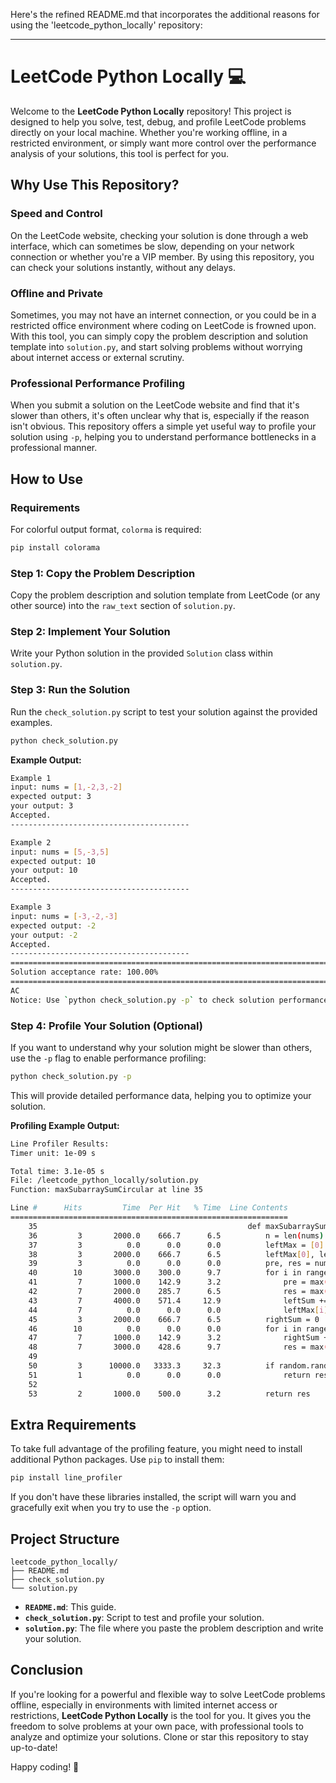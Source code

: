 Here's the refined README.md that incorporates the additional reasons for using the 'leetcode_python_locally' repository:

---

# LeetCode Python Locally 💻

Welcome to the **LeetCode Python Locally** repository! This project is designed to help you solve, test, debug, and profile LeetCode problems directly on your local machine. Whether you're working offline, in a restricted environment, or simply want more control over the performance analysis of your solutions, this tool is perfect for you.

## Why Use This Repository?

### Speed and Control
On the LeetCode website, checking your solution is done through a web interface, which can sometimes be slow, depending on your network connection or whether you're a VIP member. By using this repository, you can check your solutions instantly, without any delays.

### Offline and Private
Sometimes, you may not have an internet connection, or you could be in a restricted office environment where coding on LeetCode is frowned upon. With this tool, you can simply copy the problem description and solution template into `solution.py`, and start solving problems without worrying about internet access or external scrutiny.

### Professional Performance Profiling
When you submit a solution on the LeetCode website and find that it's slower than others, it's often unclear why that is, especially if the reason isn't obvious. This repository offers a simple yet useful way to profile your solution using `-p`, helping you to understand performance bottlenecks in a professional manner.

## How to Use

### Requirements
For colorful output format, `colorma` is required:
```bash
pip install colorama
```

### Step 1: Copy the Problem Description
Copy the problem description and solution template from LeetCode (or any other source) into the `raw_text` section of `solution.py`.

### Step 2: Implement Your Solution
Write your Python solution in the provided `Solution` class within `solution.py`. 

### Step 3: Run the Solution
Run the `check_solution.py` script to test your solution against the provided examples.

```bash
python check_solution.py
```

**Example Output:**

```bash
Example 1
input: nums = [1,-2,3,-2]
expected output: 3
your output: 3
Accepted.
----------------------------------------

Example 2
input: nums = [5,-3,5]
expected output: 10
your output: 10
Accepted.
----------------------------------------

Example 3
input: nums = [-3,-2,-3]
expected output: -2
your output: -2
Accepted.
----------------------------------------
================================================================================
Solution acceptance rate: 100.00%
================================================================================
AC
Notice: Use `python check_solution.py -p` to check solution performance data.
```

### Step 4: Profile Your Solution (Optional)
If you want to understand why your solution might be slower than others, use the `-p` flag to enable performance profiling:

```bash
python check_solution.py -p
```

This will provide detailed performance data, helping you to optimize your solution.

**Profiling Example Output:**

```bash
Line Profiler Results:
Timer unit: 1e-09 s

Total time: 3.1e-05 s
File: /leetcode_python_locally/solution.py
Function: maxSubarraySumCircular at line 35

Line #      Hits         Time  Per Hit   % Time  Line Contents
==============================================================
    35                                               def maxSubarraySumCircular(self, nums: List[int]) -> int:
    36         3       2000.0    666.7      6.5          n = len(nums)
    37         3          0.0      0.0      0.0          leftMax = [0] * n
    38         3       2000.0    666.7      6.5          leftMax[0], leftSum = nums[0], nums[0]
    39         3          0.0      0.0      0.0          pre, res = nums[0], nums[0]
    40        10       3000.0    300.0      9.7          for i in range(1, n):
    41         7       1000.0    142.9      3.2              pre = max(pre + nums[i], nums[i])
    42         7       2000.0    285.7      6.5              res = max(res, pre)
    43         7       4000.0    571.4     12.9              leftSum += nums[i]
    44         7          0.0      0.0      0.0              leftMax[i] = max(leftMax[i - 1], leftSum)
    45         3       2000.0    666.7      6.5          rightSum = 0
    46        10          0.0      0.0      0.0          for i in range(n - 1, 0, -1):
    47         7       1000.0    142.9      3.2              rightSum += nums[i]
    48         7       3000.0    428.6      9.7              res = max(res, rightSum + leftMax[i - 1])
    49                                           
    50         3      10000.0   3333.3     32.3          if random.randint(0, 1) > 0:
    51         1          0.0      0.0      0.0              return res * 10
    52                                           
    53         2       1000.0    500.0      3.2          return res
```

## Extra Requirements

To take full advantage of the profiling feature, you might need to install additional Python packages. Use `pip` to install them:

```bash
pip install line_profiler
```

If you don't have these libraries installed, the script will warn you and gracefully exit when you try to use the `-p` option.

## Project Structure

```
leetcode_python_locally/
├── README.md
├── check_solution.py
└── solution.py
```

- **`README.md`**: This guide.
- **`check_solution.py`**: Script to test and profile your solution.
- **`solution.py`**: The file where you paste the problem description and write your solution.

## Conclusion

If you're looking for a powerful and flexible way to solve LeetCode problems offline, especially in environments with limited internet access or restrictions, **LeetCode Python Locally** is the tool for you. It gives you the freedom to solve problems at your own pace, with professional tools to analyze and optimize your solutions. Clone or star this repository to stay up-to-date!

Happy coding! 🚀